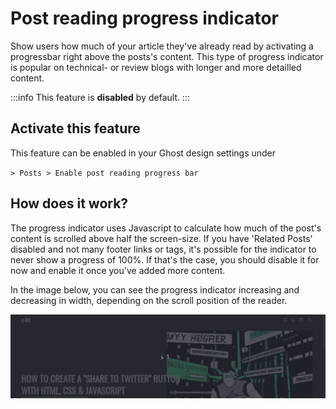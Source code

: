 <script setup>
  import SiteOutput from '../../../components/SiteOutput.vue'
</script>

# Post reading progress indicator

Show users how much of your article they've already read by activating a progressbar right above the posts's content. This type of progress indicator is popular on technical- or review blogs with longer and more detailled content.

:::info
This feature is **disabled** by default.
:::

## Activate this feature

This feature can be enabled in your Ghost design settings under

<SiteOutput path="ghost/#/settings/design" /> `> Posts > Enable post reading progress bar`

## How does it work?

The progress indicator uses Javascript to calculate how much of the post's content is scrolled above half the screen-size. If you have 'Related Posts' disabled and not many footer links or tags, it's possible for the indicator to never show a progress of 100%. If that's the case, you should disable it for now and enable it once you've added more content.

In the image below, you can see the progress indicator increasing and decreasing in width, depending on the scroll position of the reader.

![](../../assets/candidus-feature-reading-progress.gif)